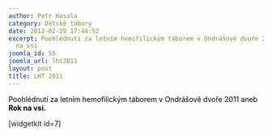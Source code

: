 ```yaml
---
author: Petr Hasala
category: Dětské tábory
date: 2012-02-29 17:44:52
excerpt: Poohlédnutí za letním hemofilickým táborem v Ondrášově dvoře 2011 aneb Rok
  na vsi
joomla_id: 55
joomla_url: lht2011
layout: post
title: LHT 2011
---
```


<p><span style="color: #000000;">Poohlédnutí za letním hemofilickým táborem v Ondrášově dvoře 2011 aneb <strong>Rok na vsi.</strong></span></p>

<p>[widgetkit id=7]</p>